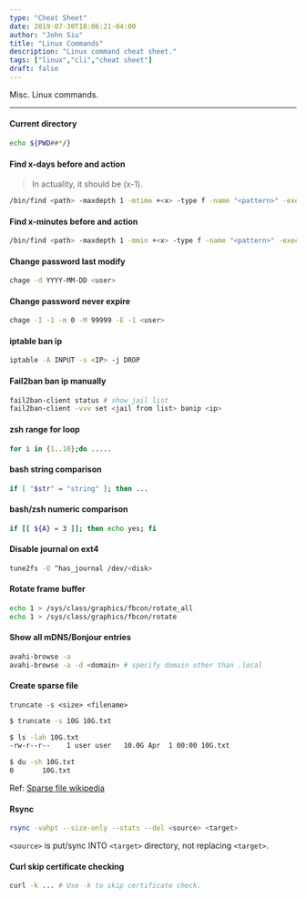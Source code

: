 ```yaml
---
type: "Cheat Sheet"
date: 2019-07-30T18:06:21-04:00
author: "John Siu"
title: "Linux Commands"
description: "Linux command cheat sheet."
tags: ["linux","cli","cheat sheet"]
draft: false
---
```

Misc. Linux commands.
<!--more-->

---

#### Current directory

```sh
echo ${PWD##*/}
```

#### Find x-days before and action

> In actuality, it should be (x-1).

```sh
/bin/find <path> -maxdepth 1 -mtime +<x> -type f -name "<pattern>" -exec rm -f {} \;
```

#### Find x-minutes before and action

```sh
/bin/find <path> -maxdepth 1 -mmin +<x> -type f -name "<pattern>" -exec rm -f {} \;
```

#### Change password last modify

```sh
chage -d YYYY-MM-DD <user>
```

#### Change password never expire

```sh
chage -I -1 -m 0 -M 99999 -E -1 <user>
```

#### iptable ban ip

```sh
iptable -A INPUT -s <IP> -j DROP
```

#### Fail2ban ban ip manually

```sh
fail2ban-client status # show jail list
fail2ban-client -vvv set <jail from list> banip <ip>
```

#### zsh range for loop

```sh
for i in {1..10};do .....
```

#### bash string comparison

```sh
if [ "$str" = "string" ]; then ...
```

#### bash/zsh numeric comparison

```sh
if [[ ${A} = 3 ]]; then echo yes; fi
```

#### Disable journal on ext4

```sh
tune2fs -O ^has_journal /dev/<disk>
```

#### Rotate frame buffer

```sh
echo 1 > /sys/class/graphics/fbcon/rotate_all
echo 1 > /sys/class/graphics/fbcon/rotate
```

#### Show all mDNS/Bonjour entries

```sh
avahi-browse -a
avahi-browse -a -d <domain> # specify domain other than .local
```

#### Create sparse file

`truncate -s <size> <filename>`

```sh
$ truncate -s 10G 10G.txt

$ ls -lah 10G.txt
-rw-r--r--    1 user user   10.0G Apr  1 00:00 10G.txt

$ du -sh 10G.txt
0       10G.txt
```

Ref: [Sparse file wikipedia](https://wiki.archlinux.org/index.php/Sparse_file)

#### Rsync

```sh
rsync -vahpt --size-only --stats --del <source> <target>
```

`<source>` is put/sync INTO `<target>` directory, not replacing `<target>`.

#### Curl skip certificate checking

```sh
curl -k ... # Use -k to skip certificate check.
```
